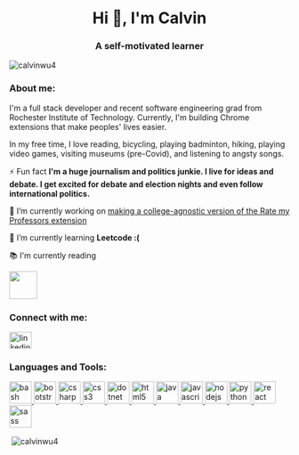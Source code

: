 <h1 align="center">Hi 👋, I'm Calvin</h1>
<h3 align="center">A self-motivated learner</h3>

<p align="left"> <img src="https://komarev.com/ghpvc/?username=calvinwu4&label=Profile%20views&color=0e75b6&style=flat" alt="calvinwu4" /> </p>

<h3 align="left">About me:</h3>
<p align="left"> 
  I'm a full stack developer and recent software engineering grad from Rochester Institute of Technology. Currently, I'm building Chrome extensions that make peoples' lives easier. 
  
  In my free time, I love reading, bicycling, playing badminton, hiking, playing video games, visiting museums (pre-Covid), and listening to angsty songs.

⚡ Fun fact **I'm a huge journalism and politics junkie. I live for ideas and debate. I get excited for debate and election nights and even follow international politics.**

🔭 I’m currently working on [making a college-agnostic version of the Rate my Professors extension](https://github.com/CalvinWu4/Rate-My-Professor-Extension)

🌱 I’m currently learning **Leetcode :(**


📚 I'm currently reading

[<img width="50" src=https://www.goodreads.com/user/email_signature_cover/122258550>](https://www.goodreads.com/user/email_signature_destination/122258550?utm_medium=cover&utm_source=email_signature)
</p>

<h3 align="left">Connect with me:</h3>
<p align="left">
<a href="https://linkedin.com/in/calvin-wu" target="blank"><img align="center" src="https://cdn.jsdelivr.net/npm/simple-icons@3.0.1/icons/linkedin.svg" alt="linkedin.com/in/calvin-wu" height="30" width="40" /></a>
</p>

<h3 align="left">Languages and Tools:</h3>
<p align="left"> <a href="https://www.gnu.org/software/bash/" target="_blank"> <img src="https://www.vectorlogo.zone/logos/gnu_bash/gnu_bash-icon.svg" alt="bash" width="40" height="40"/> </a> <a href="https://getbootstrap.com" target="_blank"> <img src="https://devicons.github.io/devicon/devicon.git/icons/bootstrap/bootstrap-plain.svg" alt="bootstrap" width="40" height="40"/> </a> <a href="https://www.w3schools.com/cs/" target="_blank"> <img src="https://devicons.github.io/devicon/devicon.git/icons/csharp/csharp-original.svg" alt="csharp" width="40" height="40"/> </a> <a href="https://www.w3schools.com/css/" target="_blank"> <img src="https://devicons.github.io/devicon/devicon.git/icons/css3/css3-original-wordmark.svg" alt="css3" width="40" height="40"/> </a> <a href="https://dotnet.microsoft.com/" target="_blank"> <img src="https://devicons.github.io/devicon/devicon.git/icons/dot-net/dot-net-original-wordmark.svg" alt="dotnet" width="40" height="40"/> </a> <a href="https://www.w3.org/html/" target="_blank"> <img src="https://devicons.github.io/devicon/devicon.git/icons/html5/html5-original-wordmark.svg" alt="html5" width="40" height="40"/> </a> <a href="https://www.java.com" target="_blank"> <img src="https://devicons.github.io/devicon/devicon.git/icons/java/java-original-wordmark.svg" alt="java" width="40" height="40"/> </a> <a href="https://developer.mozilla.org/en-US/docs/Web/JavaScript" target="_blank"> <img src="https://devicons.github.io/devicon/devicon.git/icons/javascript/javascript-original.svg" alt="javascript" width="40" height="40"/> </a> <a href="https://nodejs.org" target="_blank"> <img src="https://devicons.github.io/devicon/devicon.git/icons/nodejs/nodejs-original-wordmark.svg" alt="nodejs" width="40" height="40"/> </a> <a href="https://www.python.org" target="_blank"> <img src="https://devicons.github.io/devicon/devicon.git/icons/python/python-original.svg" alt="python" width="40" height="40"/> </a> <a href="https://reactjs.org/" target="_blank"> <img src="https://devicons.github.io/devicon/devicon.git/icons/react/react-original-wordmark.svg" alt="react" width="40" height="40"/> </a> <a href="https://sass-lang.com" target="_blank"> <img src="https://devicons.github.io/devicon/devicon.git/icons/sass/sass-original.svg" alt="sass" width="40" height="40"/> </a> </p>

<p>&nbsp;<img align="center" src="https://github-readme-stats.vercel.app/api?username=calvinwu4&show_icons=true&locale=en" alt="calvinwu4" /></p>
